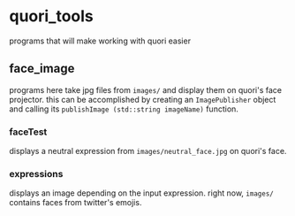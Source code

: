 # quori_tools
programs that will make working with quori easier

## face_image
programs here take jpg files from `images/` and display them on quori's face projector. this can be accomplished by creating an `ImagePublisher` object and calling its `publishImage (std::string imageName)` function. 

### faceTest
displays a neutral expression from `images/neutral_face.jpg` on quori's face.

### expressions
displays an image depending on the input expression. right now, `images/` contains faces from twitter's emojis.
